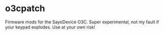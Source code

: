 # o3cpatch

Firmware mods for the SayoDevice O3C. Super experimental, not my fault if your keypad explodes. Use at your own risk!